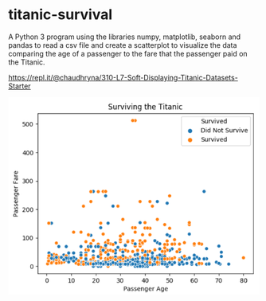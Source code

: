 # titanic-survival

A Python 3 program using the libraries numpy, matplotlib, seaborn and pandas to read a csv file and create a scatterplot to visualize the data comparing the age of a passenger to the fare that the passenger paid on the Titanic.

https://repl.it/@chaudhryna/310-L7-Soft-Displaying-Titanic-Datasets-Starter

![Titanic Scatterplot](titanic-scatterplot.PNG)
